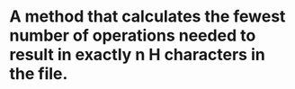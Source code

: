 # A method that calculates the fewest number of operations needed to result in exactly n H characters in the file.